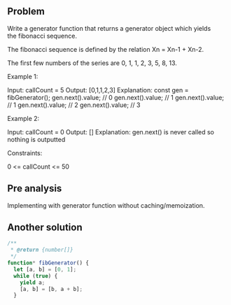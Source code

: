 ## Problem

Write a generator function that returns a generator object which yields the fibonacci sequence.

The fibonacci sequence is defined by the relation Xn = Xn-1 + Xn-2.

The first few numbers of the series are 0, 1, 1, 2, 3, 5, 8, 13.

Example 1:

Input: callCount = 5
Output: [0,1,1,2,3]
Explanation:
const gen = fibGenerator();
gen.next().value; // 0
gen.next().value; // 1
gen.next().value; // 1
gen.next().value; // 2
gen.next().value; // 3

Example 2:

Input: callCount = 0
Output: []
Explanation: gen.next() is never called so nothing is outputted

Constraints:

0 <= callCount <= 50

## Pre analysis

Implementing with generator function without caching/memoization.

## Another solution

```javascript
/**
 * @return {number[]}
 */
function* fibGenerator() {
  let [a, b] = [0, 1];
  while (true) {
    yield a;
    [a, b] = [b, a + b];
  }
```
